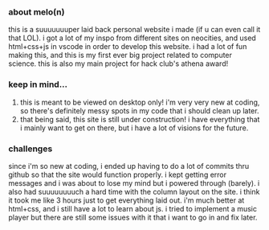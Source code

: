 ### about melo(n)
this is a suuuuuuuper laid back personal website i made (if u can even call it that LOL). i got a lot of my inspo from different sites on neocities, and used html+css+js in vscode in order to develop this website. i had a lot of fun making this, and this is my first ever big project related to computer science. this is also my main project for hack club's athena award!
### keep in mind...
1. this is meant to be viewed on desktop only! i'm very very new at coding, so there's definitely messy spots in my code that i should clean up later.
2. that being said, this site is still under construction! i have everything that i mainly want to get on there, but i have a lot of visions for the future.
### challenges
since i'm so new at coding, i ended up having to do a lot of commits thru github so that the site would function properly. i kept getting error messages and i was about to lose my mind but i powered through (barely). i also had suuuuuuuuch a hard time with the column layout on the site. i think it took me like 3 hours just to get everything laid out. i'm much better at html+css, and i still have a lot to learn about js. i tried to implement a music player but there are still some issues with it that i want to go in and fix later.
